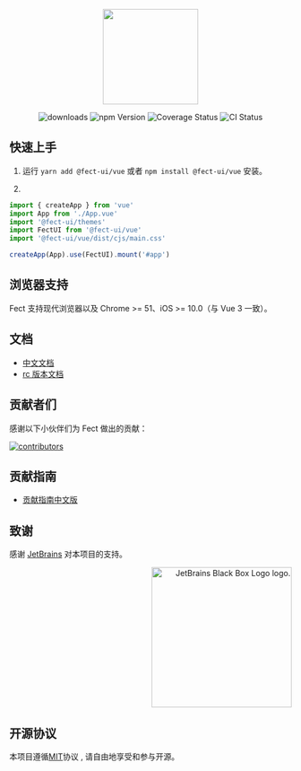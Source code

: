 <p align="center" height="170">
  <img  style="height:170px;width:170px;" height="170" width="170" src="https://user-images.githubusercontent.com/52351095/118687359-7e809480-b837-11eb-8083-b0504ec79652.png"/>
</p>

<p align="center">
 <img src="https://img.shields.io/npm/dm/@fect-ui/vue?style=for-the-badge" alt="downloads" />
 <img src="https://img.shields.io/npm/v/@fect-ui/vue?color=%230761d1&logoColor=%23000000&style=for-the-badge" alt="npm Version" />
 <img src="https://img.shields.io/codecov/c/gh/fect-org/fect?style=for-the-badge" alt="Coverage Status" />
 <img src="https://img.shields.io/github/workflow/status/fect-org/fect/CI?style=for-the-badge" alt="CI Status" />
</p>

## 快速上手

1. 运行 `yarn add @fect-ui/vue` 或者 `npm install @fect-ui/vue` 安装。

2.

```js
import { createApp } from 'vue'
import App from './App.vue'
import '@fect-ui/themes'
import FectUI from '@fect-ui/vue'
import '@fect-ui/vue/dist/cjs/main.css'

createApp(App).use(FectUI).mount('#app')
```

## 浏览器支持

Fect 支持现代浏览器以及 Chrome >= 51、iOS >= 10.0（与 Vue 3 一致）。

## 文档

- [中文文档](https://vue.miaya.art/zh-cn)
- [rc 版本文档](https://vue-rc.miaya.art/zh-cn)

## 贡献者们

感谢以下小伙伴们为 Fect 做出的贡献：

<a href="https://github.com/fect-org/fect/graphs/contributors">
  <img src="https://opencollective.com/fect/contributors.svg?width=890&button=false" alt="contributors">
</a>

## 贡献指南

- [贡献指南中文版](https://github.com/fect-org/fect/blob/master/.github/CONTRIBUTING.zh-CN.md)

## 致谢

感谢 [JetBrains](https://www.jetbrains.com/) 对本项目的支持。

<p align="right">
<img width="250px" height="250px" src="https://resources.jetbrains.com/storage/products/company/brand/logos/jb_square.png" alt="JetBrains Black Box Logo logo.">
</p>

## 开源协议

本项目遵循[MIT](./LICENSE)协议 , 请自由地享受和参与开源。
